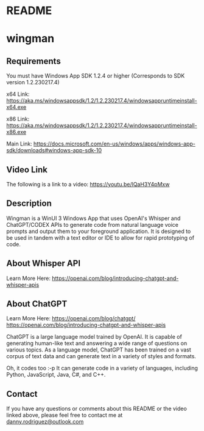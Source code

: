 # README

# wingman

## Requirements

You must have Windows App SDK 1.2.4 or higher (Corresponds to SDK version 1.2.230217.4)

x64 Link:  https://aka.ms/windowsappsdk/1.2/1.2.230217.4/windowsappruntimeinstall-x64.exe

x86 Link:  https://aka.ms/windowsappsdk/1.2/1.2.230217.4/windowsappruntimeinstall-x86.exe

Main Link:
https://docs.microsoft.com/en-us/windows/apps/windows-app-sdk/downloads#windows-app-sdk-10

## Video Link

The following is a link to a video: https://youtu.be/lQaH3Y4pMxw

## Description

Wingman is a WinUI 3 Windows App that uses OpenAI's Whisper and ChatGPT/CODEX APIs to generate code from natural language voice prompts and output them to your foreground application. It is designed to be used in tandem with a text editor or IDE to allow for rapid prototyping of code.





## About Whisper API

Learn More Here:  https://openai.com/blog/introducing-chatgpt-and-whisper-apis


## About ChatGPT

Learn More Here:  https://openai.com/blog/chatgpt/
				  https://openai.com/blog/introducing-chatgpt-and-whisper-apis

ChatGPT is a large language model trained by OpenAI. It is capable of generating human-like text and answering a wide range of questions on various topics. As a language model, ChatGPT has been trained on a vast corpus of text data and can generate text in a variety of styles and formats.

Oh, it codes too :-p   It can generate code in a variety of languages, including Python, JavaScript, Java, C#, and C++.

## Contact

If you have any questions or comments about this README or the video linked above, please feel free to contact me at danny.rodriguez@outlook.com
